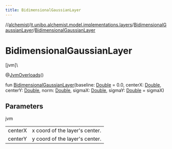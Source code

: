 ```yaml
---
title: BidimensionalGaussianLayer
---
```

//[alchemist](../../../index.html)/[it.unibo.alchemist.model.implementations.layers](../index.html)/[BidimensionalGaussianLayer](index.html)/[BidimensionalGaussianLayer](-bidimensional-gaussian-layer.html)



# BidimensionalGaussianLayer



[jvm]\




@[JvmOverloads](https://kotlinlang.org/api/latest/jvm/stdlib/kotlin.jvm/-jvm-overloads/index.html)()



fun [BidimensionalGaussianLayer](-bidimensional-gaussian-layer.html)(baseline: [Double](https://kotlinlang.org/api/latest/jvm/stdlib/kotlin/-double/index.html) = 0.0, centerX: [Double](https://kotlinlang.org/api/latest/jvm/stdlib/kotlin/-double/index.html), centerY: [Double](https://kotlinlang.org/api/latest/jvm/stdlib/kotlin/-double/index.html), norm: [Double](https://kotlinlang.org/api/latest/jvm/stdlib/kotlin/-double/index.html), sigmaX: [Double](https://kotlinlang.org/api/latest/jvm/stdlib/kotlin/-double/index.html), sigmaY: [Double](https://kotlinlang.org/api/latest/jvm/stdlib/kotlin/-double/index.html) = sigmaX)



## Parameters


jvm

| | |
|---|---|
| centerX | x coord of the layer's center. |
| centerY | y coord of the layer's center. |




